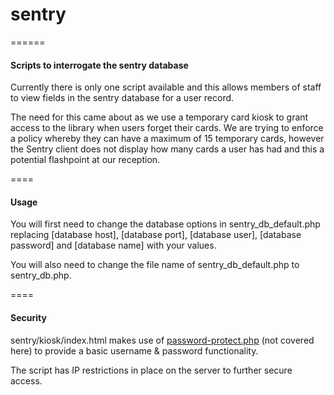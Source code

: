 # sentry
======

#### Scripts to interrogate the sentry database


Currently there is only one script available and this allows members of staff to view fields in the sentry database for a user record.

The need for this came about as we use a temporary card kiosk to grant access to the library when users forget their cards. We are trying to enforce a policy whereby they can have a maximum of 15 temporary cards, however the Sentry client does not display how many cards a user has had and this a potential flashpoint at our reception. 

====

#### Usage

You will first need to change the database options in sentry_db_default.php replacing [database host], [database port], [database user], [database password] and [database name] with your values. 

You will also need to change the file name of sentry_db_default.php to sentry_db.php.


====

#### Security

sentry/kiosk/index.html makes use of <a href="http://www.zubrag.com/scripts/password-protect.php">password-protect.php</a> (not covered here) to provide a basic username & password functionality.

The script has IP restrictions in place on the server to further secure access.
